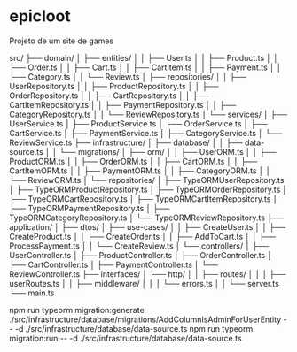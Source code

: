 # epicloot
Projeto de um site de games


src/
├── domain/
│   ├── entities/
│   │   ├── User.ts
│   │   ├── Product.ts
│   │   ├── Order.ts
│   │   ├── Cart.ts
│   │   ├── CartItem.ts
│   │   ├── Payment.ts
│   │   ├── Category.ts
│   │   └── Review.ts
│   ├── repositories/
│   │   ├── UserRepository.ts
│   │   ├── ProductRepository.ts
│   │   ├── OrderRepository.ts
│   │   ├── CartRepository.ts
│   │   ├── CartItemRepository.ts
│   │   ├── PaymentRepository.ts
│   │   ├── CategoryRepository.ts
│   │   └── ReviewRepository.ts
│   └── services/
│       ├── UserService.ts
│       ├── ProductService.ts
│       ├── OrderService.ts
│       ├── CartService.ts
│       ├── PaymentService.ts
│       ├── CategoryService.ts
│       └── ReviewService.ts
├── infrastructure/
│   ├── database/
│   │   ├── data-source.ts
│   │   └── migrations/
│   ├── orm/
│   │   ├── UserORM.ts
│   │   ├── ProductORM.ts
│   │   ├── OrderORM.ts
│   │   ├── CartORM.ts
│   │   ├── CartItemORM.ts
│   │   ├── PaymentORM.ts
│   │   ├── CategoryORM.ts
│   │   └── ReviewORM.ts
│   └── repositories/
│       ├── TypeORMUserRepository.ts
│       ├── TypeORMProductRepository.ts
│       ├── TypeORMOrderRepository.ts
│       ├── TypeORMCartRepository.ts
│       ├── TypeORMCartItemRepository.ts
│       ├── TypeORMPaymentRepository.ts
│       ├── TypeORMCategoryRepository.ts
│       └── TypeORMReviewRepository.ts
├── application/
│   ├── dtos/
│   ├── use-cases/
│   │   ├── CreateUser.ts
│   │   ├── CreateProduct.ts
│   │   ├── CreateOrder.ts
│   │   ├── AddToCart.ts
│   │   ├── ProcessPayment.ts
│   │   └── CreateReview.ts
│   └── controllers/
│       ├── UserController.ts
│       ├── ProductController.ts
│       ├── OrderController.ts
│       ├── CartController.ts
│       ├── PaymentController.ts
│       └── ReviewController.ts
├── interfaces/
│   ├── http/
│   │   ├── routes/
│   │   │   ├── userRoutes.ts
│   │   ├── middleware/
│   │   │   └── errors.ts
│   │   └── server.ts
└── main.ts


npm run typeorm migration:generate ./src/infrastructure/database/migrations/AddColumnIsAdminForUserEntity -- -d ./src/infrastructure/database/data-source.ts
npm run typeorm migration:run -- -d ./src/infrastructure/database/data-source.ts